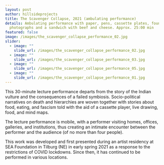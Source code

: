 ```yaml
---
layout: post
author: hillsideprojects
title: The Scavenger Collapse, 2021 (ambulating performance)
details: Ambulating performance with paper, pens, cassette plates, found
  photographs and a sandwich with beef and cheese. Approx. 25:00 min
featured: false
image: /images/the_scavenger_collapse_performance_02.jpg
slider:
  - image: ""
    slide_url: /images/the_scavenger_collapse_performance_02.jpg
  - image: ""
    slide_url: /images/the_scavenger_collapse_performance_03.jpg
  - image: ""
    slide_url: /images/the_scavenger_collapse_performance_05.jpg
  - image: ""
    slide_url: /images/the_scavenger_collapse_performance_01.jpg
---
```

This 30-minute lecture performance departs from the story of the Indian vulture and the consequences of a failed symbiosis. Socio-political narratives on death and hierarchies are woven together with stories about food, eating, and fascism told with the aid of a cassette player, live drawing, food, and mind maps.


The lecture performance is mobile, with a performer visiting homes, offices, galleries, and institutions, thus creating an intimate encounter between the performer and the audience (of no more than four people). 


T﻿his work was developed and first presented during an artist residency at SEA Foundation in Tilburg (NE) in early spring 2021 as a response to the restrictions of COVID lockdowns. Since then, it has continued to be performed in various locations.